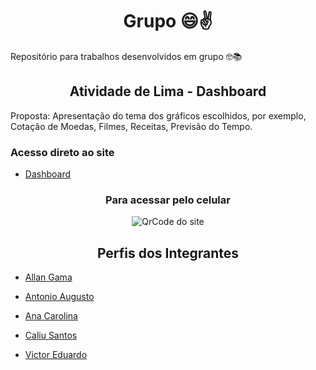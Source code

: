 <h1 align="center">Grupo 😄✌️</h1>
Repositório para trabalhos desenvolvidos em grupo 🤓📚

<h2 align="center">Atividade de Lima - Dashboard</h2>
Proposta:
    Apresentação do tema dos gráficos escolhidos, por exemplo, Cotação de Moedas, Filmes, Receitas, Previsão do Tempo.

<h3>Acesso direto ao site</h3>

- [Dashboard](https://athilas-silva.github.io/grupo/grupo-main/Dashboard-v1/index.html)

<h3 align="center">Para acessar pelo celular</h3>

<p align="center">
    <img src="https://user-images.githubusercontent.com/71888055/107707374-87922080-6ca0-11eb-9289-1fd10db418d9.png" alt="QrCode do site">
</p>    

<h2 align="center">Perfis dos Integrantes</h2>

- [Allan Gama](https://github.com/allan-gh)

- [Antonio Augusto](https://github.com/Antonio1711)

- [Ana Carolina](https://github.com/AnaCarolinaOliveira23)

- [Caliu Santos](https://github.com/caliusantos)

- [Victor Eduardo](https://github.com/ViictorSR388)
